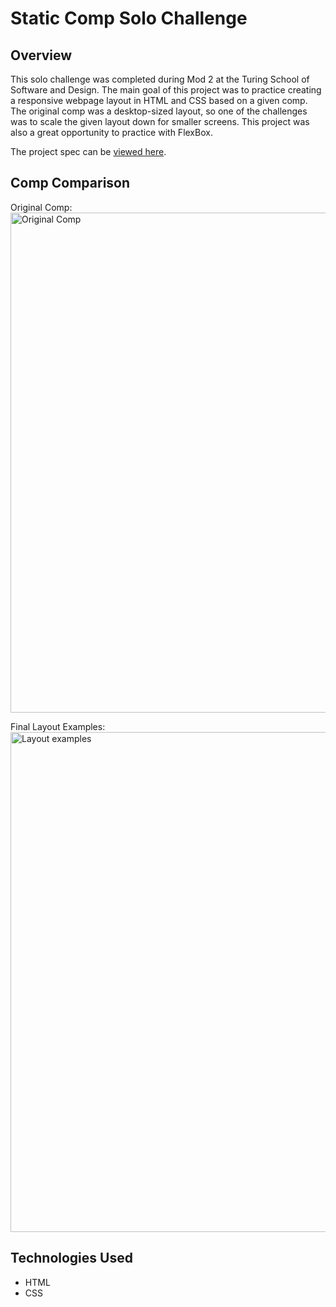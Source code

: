 # Static Comp Solo Challenge

## Overview
This solo challenge was completed during Mod 2 at the Turing School of Software and Design. The main goal of this project was to practice creating a responsive webpage layout in HTML and CSS based on a given comp. The original comp was a desktop-sized layout, so one of the challenges was to scale the given layout down for smaller screens. This project was also a great opportunity to practice with FlexBox.  

The project spec can be [viewed here](https://frontend.turing.edu/projects/module-1/m1-static-comp).

## Comp Comparison
Original Comp:  
<img src="https://frontend.turing.edu/assets/images/static-comp-challenge-2.jpg" width="800" alt="Original Comp">

Final Layout Examples:  
<img width="800" alt="Layout examples" src="https://user-images.githubusercontent.com/77205456/120130213-9939fe00-c193-11eb-9960-1d07919c93f5.png">

## Technologies Used
- HTML
- CSS
